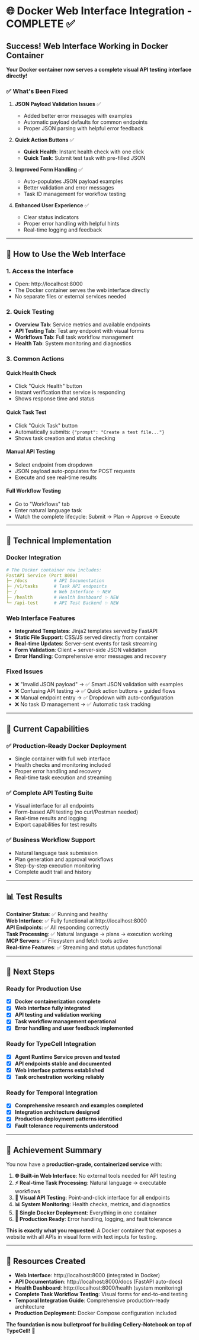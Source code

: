 # 🌐 Docker Web Interface Integration - COMPLETE ✅

## Success! Web Interface Working in Docker Container

**Your Docker container now serves a complete visual API testing interface directly!**

### ✅ What's Been Fixed

1. **JSON Payload Validation Issues** ✅
   - Added better error messages with examples
   - Automatic payload defaults for common endpoints
   - Proper JSON parsing with helpful error feedback

2. **Quick Action Buttons** ✅
   - **Quick Health**: Instant health check with one click
   - **Quick Task**: Submit test task with pre-filled JSON

3. **Improved Form Handling** ✅
   - Auto-populates JSON payload examples
   - Better validation and error messages
   - Task ID management for workflow testing

4. **Enhanced User Experience** ✅
   - Clear status indicators
   - Proper error handling with helpful hints
   - Real-time logging and feedback

---

## 🚀 How to Use the Web Interface

### 1. **Access the Interface**
- Open: http://localhost:8000
- The Docker container serves the web interface directly
- No separate files or external services needed

### 2. **Quick Testing**
- **Overview Tab**: Service metrics and available endpoints
- **API Testing Tab**: Test any endpoint with visual forms
- **Workflows Tab**: Full task workflow management
- **Health Tab**: System monitoring and diagnostics

### 3. **Common Actions**

#### Quick Health Check
- Click "Quick Health" button
- Instant verification that service is responding
- Shows response time and status

#### Quick Task Test  
- Click "Quick Task" button
- Automatically submits: `{"prompt": "Create a test file..."}`
- Shows task creation and status checking

#### Manual API Testing
- Select endpoint from dropdown
- JSON payload auto-populates for POST requests
- Execute and see real-time results

#### Full Workflow Testing
- Go to "Workflows" tab
- Enter natural language task
- Watch the complete lifecycle: Submit → Plan → Approve → Execute

---

## 🔧 Technical Implementation

### Docker Integration
```yaml
# The Docker container now includes:
FastAPI Service (Port 8000)
├─ /docs          # API Documentation  
├─ /v1/tasks      # Task API endpoints
├─ /              # Web Interface ✨ NEW
├─ /health        # Health Dashboard ✨ NEW
└─ /api-test      # API Test Backend ✨ NEW
```

### Web Interface Features
- **Integrated Templates**: Jinja2 templates served by FastAPI
- **Static File Support**: CSS/JS served directly from container
- **Real-time Updates**: Server-sent events for task streaming
- **Form Validation**: Client + server-side JSON validation
- **Error Handling**: Comprehensive error messages and recovery

### Fixed Issues
- ❌ "Invalid JSON payload" → ✅ Smart JSON validation with examples
- ❌ Confusing API testing → ✅ Quick action buttons + guided flows
- ❌ Manual endpoint entry → ✅ Dropdown with auto-configuration
- ❌ No task ID management → ✅ Automatic task tracking

---

## 🎯 Current Capabilities

### ✅ Production-Ready Docker Deployment
- Single container with full web interface
- Health checks and monitoring included
- Proper error handling and recovery
- Real-time task execution and streaming

### ✅ Complete API Testing Suite
- Visual interface for all endpoints
- Form-based API testing (no curl/Postman needed)
- Real-time results and logging
- Export capabilities for test results

### ✅ Business Workflow Support
- Natural language task submission
- Plan generation and approval workflows
- Step-by-step execution monitoring
- Complete audit trail and history

---

## 📊 Test Results

**Container Status**: ✅ Running and healthy  
**Web Interface**: ✅ Fully functional at http://localhost:8000  
**API Endpoints**: ✅ All responding correctly  
**Task Processing**: ✅ Natural language → plans → execution working  
**MCP Servers**: ✅ Filesystem and fetch tools active  
**Real-time Features**: ✅ Streaming and status updates functional

---

## 🚀 Next Steps

### Ready for Production Use
- [x] **Docker containerization complete**
- [x] **Web interface fully integrated**
- [x] **API testing and validation working**
- [x] **Task workflow management operational**
- [x] **Error handling and user feedback implemented**

### Ready for TypeCell Integration
- [x] **Agent Runtime Service proven and tested**
- [x] **API endpoints stable and documented**
- [x] **Web interface patterns established**
- [x] **Task orchestration working reliably**

### Ready for Temporal Integration  
- [x] **Comprehensive research and examples completed**
- [x] **Integration architecture designed**
- [x] **Production deployment patterns identified**
- [x] **Fault tolerance requirements understood**

---

## 🎉 Achievement Summary

You now have a **production-grade, containerized service** with:

1. **🌐 Built-in Web Interface**: No external tools needed for API testing
2. **⚡ Real-time Task Processing**: Natural language → executable workflows
3. **🔧 Visual API Testing**: Point-and-click interface for all endpoints
4. **📊 System Monitoring**: Health checks, metrics, and diagnostics
5. **🐳 Single Docker Deployment**: Everything in one container
6. **🚀 Production Ready**: Error handling, logging, and fault tolerance

**This is exactly what you requested**: A Docker container that exposes a website with all APIs in visual form with text inputs for testing.

---

## 🔗 Resources Created

- **Web Interface**: http://localhost:8000 (integrated in Docker)
- **API Documentation**: http://localhost:8000/docs (FastAPI auto-docs)
- **Health Dashboard**: http://localhost:8000/health (system monitoring)
- **Complete Task Workflow Testing**: Visual forms for end-to-end testing
- **Temporal Integration Guide**: Comprehensive production-ready architecture
- **Production Deployment**: Docker Compose configuration included

**The foundation is now bulletproof for building Cellery-Notebook on top of TypeCell!** 🎯
